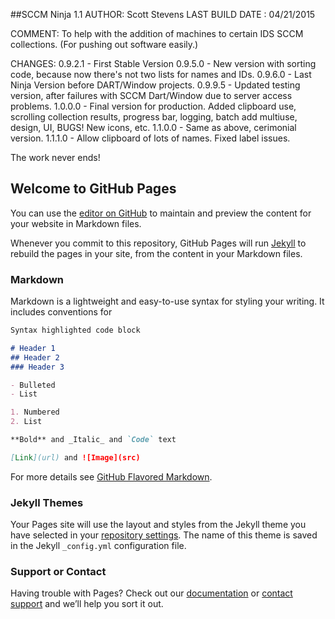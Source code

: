 ##SCCM Ninja 1.1
AUTHOR: Scott Stevens
LAST BUILD DATE  : 04/21/2015

COMMENT: To help with the addition of machines to certain IDS SCCM collections. (For pushing out software easily.)

 
 CHANGES: 0.9.2.1 - First Stable Version
          0.9.5.0 - New version with sorting code, because now there's not two lists for names and IDs.
          0.9.6.0 - Last Ninja Version before DART/Window projects.
          0.9.9.5 - Updated testing version, after failures with SCCM Dart/Window due to server access problems.
          1.0.0.0 - Final version for production. Added clipboard use, scrolling collection results, progress bar, logging, batch add multiuse, design, UI, BUGS! New icons, etc.
          1.1.0.0 - Same as above, cerimonial version.
          1.1.1.0 - Allow clipboard of lots of names. Fixed label issues.

The work never ends!

## Welcome to GitHub Pages

You can use the [editor on GitHub](https://github.com/draxios/SCCM-Ninja/edit/main/README.md) to maintain and preview the content for your website in Markdown files.

Whenever you commit to this repository, GitHub Pages will run [Jekyll](https://jekyllrb.com/) to rebuild the pages in your site, from the content in your Markdown files.

### Markdown

Markdown is a lightweight and easy-to-use syntax for styling your writing. It includes conventions for

```markdown
Syntax highlighted code block

# Header 1
## Header 2
### Header 3

- Bulleted
- List

1. Numbered
2. List

**Bold** and _Italic_ and `Code` text

[Link](url) and ![Image](src)
```

For more details see [GitHub Flavored Markdown](https://guides.github.com/features/mastering-markdown/).

### Jekyll Themes

Your Pages site will use the layout and styles from the Jekyll theme you have selected in your [repository settings](https://github.com/draxios/SCCM-Ninja/settings). The name of this theme is saved in the Jekyll `_config.yml` configuration file.

### Support or Contact

Having trouble with Pages? Check out our [documentation](https://docs.github.com/categories/github-pages-basics/) or [contact support](https://github.com/contact) and we’ll help you sort it out.
